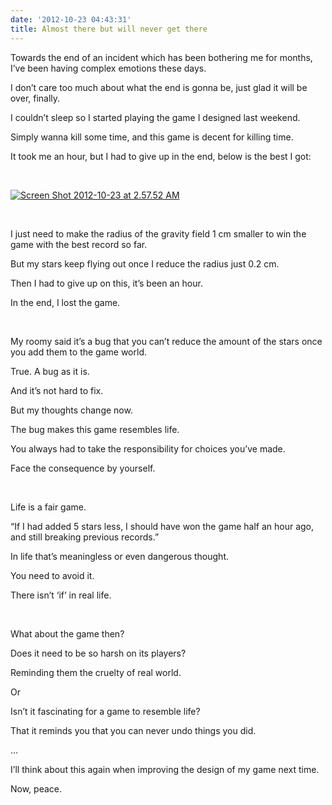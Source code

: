 ```yaml
---
date: '2012-10-23 04:43:31'
title: Almost there but will never get there
---
```


Towards the end of an incident which has been bothering me for months, I’ve been having complex emotions these days.

I don’t care too much about what the end is gonna be, just glad it will be over, finally.

I couldn’t sleep so I started playing the game I designed last weekend.

Simply wanna kill some time, and this game is decent for killing time.

It took me an hour, but I had to give up in the end, below is the best I got:

 

[![](/content/images/uploads/2012/10/Screen-Shot-2012-10-23-at-2.57.52-AM-300x215.png "Screen Shot 2012-10-23 at 2.57.52 AM")](/content/images/uploads/2012/10/Screen-Shot-2012-10-23-at-2.57.52-AM.png)

 

I just need to make the radius of the gravity field 1 cm smaller to win the game with the best record so far.

But my stars keep flying out once I reduce the radius just 0.2 cm.

Then I had to give up on this, it’s been an hour.

In the end, I lost the game.

 

My roomy said it’s a bug that you can’t reduce the amount of the stars once you add them to the game world.

True. A bug as it is.

And it’s not hard to fix.

But my thoughts change now.

The bug makes this game resembles life.

You always had to take the responsibility for choices you’ve made.

Face the consequence by yourself.

 

Life is a fair game.

“If I had added 5 stars less, I should have won the game half an hour ago, and still breaking previous records.”

In life that’s meaningless or even dangerous thought.

You need to avoid it.

There isn’t ‘if’ in real life.

 

What about the game then?

Does it need to be so harsh on its players?

Reminding them the cruelty of real world.

Or

Isn’t it fascinating for a game to resemble life?

That it reminds you that you can never undo things you did.

…

I’ll think about this again when improving the design of my game next time.

Now, peace.

 



